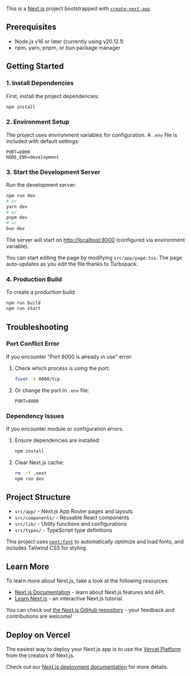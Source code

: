 This is a [Next.js](https://nextjs.org) project bootstrapped with [`create-next-app`](https://nextjs.org/docs/app/api-reference/cli/create-next-app).

## Prerequisites

- Node.js v16 or later (currently using v20.12.1)
- npm, yarn, pnpm, or bun package manager

## Getting Started

### 1. Install Dependencies

First, install the project dependencies:

```bash
npm install
```

### 2. Environment Setup

The project uses environment variables for configuration. A `.env` file is included with default settings:

```
PORT=8000
NODE_ENV=development
```

### 3. Start the Development Server

Run the development server:

```bash
npm run dev
# or
yarn dev
# or
pnpm dev
# or
bun dev
```

The server will start on [http://localhost:8000](http://localhost:8000) (configured via environment variable).

You can start editing the page by modifying `src/app/page.tsx`. The page auto-updates as you edit the file thanks to Turbopack.

### 4. Production Build

To create a production build:

```bash
npm run build
npm run start
```

## Troubleshooting

### Port Conflict Error
If you encounter "Port 8000 is already in use" error:

1. Check which process is using the port:
   ```bash
   fuser -k 8000/tcp
   ```

2. Or change the port in `.env` file:
   ```
   PORT=8080
   ```

### Dependency Issues
If you encounter module or configuration errors:

1. Ensure dependencies are installed:
   ```bash
   npm install
   ```

2. Clear Next.js cache:
   ```bash
   rm -rf .next
   npm run dev
   ```

## Project Structure

- `src/app/` - Next.js App Router pages and layouts
- `src/components/` - Reusable React components
- `src/lib/` - Utility functions and configurations
- `src/types/` - TypeScript type definitions

This project uses [`next/font`](https://nextjs.org/docs/app/building-your-application/optimizing/fonts) to automatically optimize and load fonts, and includes Tailwind CSS for styling.

## Learn More

To learn more about Next.js, take a look at the following resources:

- [Next.js Documentation](https://nextjs.org/docs) - learn about Next.js features and API.
- [Learn Next.js](https://nextjs.org/learn) - an interactive Next.js tutorial.

You can check out [the Next.js GitHub repository](https://github.com/vercel/next.js) - your feedback and contributions are welcome!

## Deploy on Vercel

The easiest way to deploy your Next.js app is to use the [Vercel Platform](https://vercel.com/new?utm_medium=default-template&filter=next.js&utm_source=create-next-app&utm_campaign=create-next-app-readme) from the creators of Next.js.

Check out our [Next.js deployment documentation](https://nextjs.org/docs/app/building-your-application/deploying) for more details.
